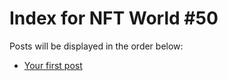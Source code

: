 # Index for NFT World #50
Posts will be displayed in the order below:

- [Your first post](./001-first.md)

